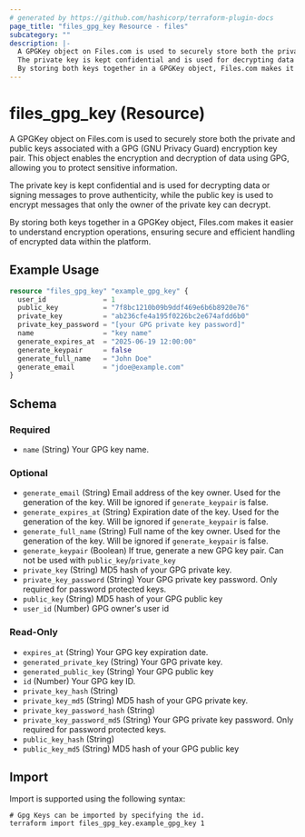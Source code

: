 ```yaml
---
# generated by https://github.com/hashicorp/terraform-plugin-docs
page_title: "files_gpg_key Resource - files"
subcategory: ""
description: |-
  A GPGKey object on Files.com is used to securely store both the private and public keys associated with a GPG (GNU Privacy Guard) encryption key pair. This object enables the encryption and decryption of data using GPG, allowing you to protect sensitive information.
  The private key is kept confidential and is used for decrypting data or signing messages to prove authenticity, while the public key is used to encrypt messages that only the owner of the private key can decrypt.
  By storing both keys together in a GPGKey object, Files.com makes it easier to understand encryption operations, ensuring secure and efficient handling of encrypted data within the platform.
---
```


# files_gpg_key (Resource)

A GPGKey object on Files.com is used to securely store both the private and public keys associated with a GPG (GNU Privacy Guard) encryption key pair. This object enables the encryption and decryption of data using GPG, allowing you to protect sensitive information.



The private key is kept confidential and is used for decrypting data or signing messages to prove authenticity, while the public key is used to encrypt messages that only the owner of the private key can decrypt.



By storing both keys together in a GPGKey object, Files.com makes it easier to understand encryption operations, ensuring secure and efficient handling of encrypted data within the platform.

## Example Usage

```terraform
resource "files_gpg_key" "example_gpg_key" {
  user_id              = 1
  public_key           = "7f8bc1210b09b9ddf469e6b6b8920e76"
  private_key          = "ab236cfe4a195f0226bc2e674afdd6b0"
  private_key_password = "[your GPG private key password]"
  name                 = "key name"
  generate_expires_at  = "2025-06-19 12:00:00"
  generate_keypair     = false
  generate_full_name   = "John Doe"
  generate_email       = "jdoe@example.com"
}
```

<!-- schema generated by tfplugindocs -->
## Schema

### Required

- `name` (String) Your GPG key name.

### Optional

- `generate_email` (String) Email address of the key owner. Used for the generation of the key. Will be ignored if `generate_keypair` is false.
- `generate_expires_at` (String) Expiration date of the key. Used for the generation of the key. Will be ignored if `generate_keypair` is false.
- `generate_full_name` (String) Full name of the key owner. Used for the generation of the key. Will be ignored if `generate_keypair` is false.
- `generate_keypair` (Boolean) If true, generate a new GPG key pair. Can not be used with `public_key`/`private_key`
- `private_key` (String) MD5 hash of your GPG private key.
- `private_key_password` (String) Your GPG private key password. Only required for password protected keys.
- `public_key` (String) MD5 hash of your GPG public key
- `user_id` (Number) GPG owner's user id

### Read-Only

- `expires_at` (String) Your GPG key expiration date.
- `generated_private_key` (String) Your GPG private key.
- `generated_public_key` (String) Your GPG public key
- `id` (Number) Your GPG key ID.
- `private_key_hash` (String)
- `private_key_md5` (String) MD5 hash of your GPG private key.
- `private_key_password_hash` (String)
- `private_key_password_md5` (String) Your GPG private key password. Only required for password protected keys.
- `public_key_hash` (String)
- `public_key_md5` (String) MD5 hash of your GPG public key

## Import

Import is supported using the following syntax:

```shell
# Gpg Keys can be imported by specifying the id.
terraform import files_gpg_key.example_gpg_key 1
```
